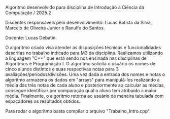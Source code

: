 Algoritmo desenvolvido para disciplina de Introdução à Ciência da Computação / 2025.2

Discentes responsáveis pelo desenvolvimento: Lucas Batista da Silva, Marcelo de Oliveira Junior e Ranulfo do Santos.

Docente: Lucas Debatin.

O algoritmo criado visa atender as disposições técnicas e funcionalidades descritas no trabalho indicado para M3 da disciplina.
Realizamos utilizando a linguagem "C++" que está sendo nos ensinada nas disciplinas de Algoritmos e Programação I.
O algoritmo solicita o usuário os nomes de cinco alunos distintos e suas respectivas notas para 3 avaliações/períodos/divisões.
Uma vez dada a entrada dos nomes e notas o algoritmo armazena os dados em "arrays" para manipulá-los realizando a média das três notas
de cada aluno e posteriormente ao calcular as médias, consegue identificar por comparação qual o aluno tem atribuido a maior média.
Finalmente, o algoritmo retorna ao usuário de maneira tabulada com espaçadores os resultados obtidos.

Para rodar o algoritmo basta compilar o arquivo "Trabalho_Intro.cpp".